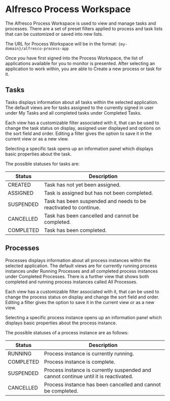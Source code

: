 # Alfresco Process Workspace
The Alfresco Process Workspace is used to view and manage tasks and processes. There are a set of preset filters applied to process and task lists that can be customized or saved into new lists. 

The URL for Process Workspace will be in the format: `{my-domain}/alfresco-process-app`

Once you have first signed into the Process Workspace, the list of applications available for you to monitor is presented. After selecting an application to work within, you are able to Create a new process or task for it. 

## Tasks
Tasks displays information about all tasks within the selected application. The default views are for tasks assigned to the currently signed in user under My Tasks and all completed tasks under Completed Tasks. 

Each view has a customizable filter associated with it, that can be used to change the task status on display, assigned user displayed and options on the sort field and order. Editing a filter gives the option to save it in the current view or as a new view. 

Selecting a specific task opens up an information panel which displays basic properties about the task. 

The possible statuses for tasks are:

|Status|Description|
|------|-----------|
|CREATED|Task has not yet been assigned.|
|ASSIGNED|Task is assigned but has not been completed.|
|SUSPENDED|Task has been suspended and needs to be reactivated to continue.|
|CANCELLED|Task has been cancelled and cannot be completed.|
|COMPLETED|Task has been completed.|

## Processes
Processes displays information about all process instances within the selected application. The default views are for currently running process instances under Running Processes and all completed process instances under Completed Processes. There is a further view that shows both completed and running process instances called All Processes. 

Each view has a customizable filter associated with it, that can be used to change the process status on display and change the sort field and order. Editing a filter gives the option to save it in the current view or as a new view. 

Selecting a specific process instance opens up an information panel which displays basic properties about the process instance. 

The possible statuses of a process instance are as follows:

|Status|Description|
|------|-----------|
|RUNNING|Process instance is currently running.|
|COMPLETED|Process instance is complete.|
|SUSPENDED|Process instance is currently suspended and cannot continue until it is reactivated.|
|CANCELLED|Process instance has been cancelled and cannot be completed.|

